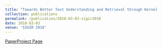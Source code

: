 ```yaml
---
title: "Towards Better Text Understanding and Retrieval through Kernel Entity Salience Modeling"
collection: publications
permalink: /publication/2018-03-03-sigir2018
date: 2018-03-03
venue: 'SIGIR 2018'
---
```

[Paper](https://doi.org/10.1145/3209978.3209982)[Project Page](http://boston.lti.cs.cmu.edu/appendices/SIGIR2018-KESM/)

